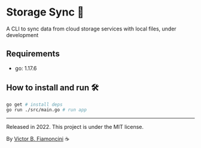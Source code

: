 # Storage Sync 📂

A CLI to sync data from cloud storage services with local files, under development

## Requirements

- go: 1.17.6

## How to install and run 🛠

```bash
go get # install deps
go run ./src/main.go # run app
```

----------
Released in 2022. This project is under the MIT license.

By [Victor B. Fiamoncini](https://github.com/Victor-Fiamoncini) ☕️
